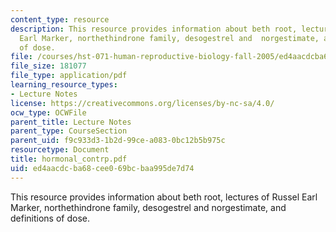```yaml
---
content_type: resource
description: This resource provides information about beth root, lectures of Russel
  Earl Marker, northethindrone family, desogestrel and  norgestimate, and definitions
  of dose.
file: /courses/hst-071-human-reproductive-biology-fall-2005/ed4aacdcba68cee069bcbaa995de7d74_hormonal_contrp.pdf
file_size: 181077
file_type: application/pdf
learning_resource_types:
- Lecture Notes
license: https://creativecommons.org/licenses/by-nc-sa/4.0/
ocw_type: OCWFile
parent_title: Lecture Notes
parent_type: CourseSection
parent_uid: f9c933d3-1b2d-99ce-a083-0bc12b5b975c
resourcetype: Document
title: hormonal_contrp.pdf
uid: ed4aacdc-ba68-cee0-69bc-baa995de7d74
---
```

This resource provides information about beth root, lectures of Russel Earl Marker, northethindrone family, desogestrel and  norgestimate, and definitions of dose.